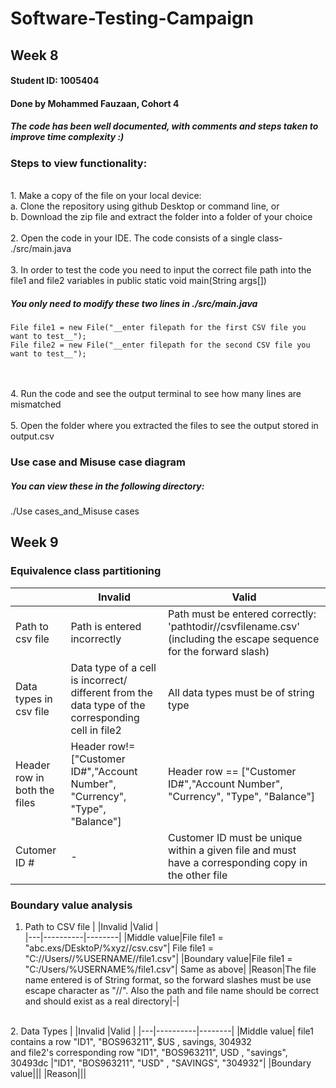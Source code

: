 # Software-Testing-Campaign
## Week 8
#### Student ID: 1005404
#### Done by Mohammed Fauzaan, Cohort 4

##### The code has been well documented, with comments and steps taken to improve time complexity :)

### Steps to view functionality:
<br />
1. Make a copy of the file on your local device: <br />
<t /><t /> a. Clone the repository using github Desktop or command line, or<br />
<t /><t /> b. Download the zip file and extract the folder into a folder of your choice<br />
<br />
2. Open the code in your IDE. The code consists of a single class-  ./src/main.java<br /><br />
3. In order to test the code you need to input the correct file path into the file1 and file2 variables in public static void main(String args[])<br />

##### You only need to modify these two lines in ./src/main.java

```
File file1 = new File("__enter filepath for the first CSV file you want to test__");
File file2 = new File("__enter filepath for the second CSV file you want to test__");
```

<br />
<br />
4. Run the code and see the output terminal to see how many lines are mismatched<br /><br />
5. Open the folder where you extracted the files to see the output stored in output.csv

### Use case and Misuse case diagram
##### You can view these in the following directory:
./Use cases_and_Misuse cases
<br/>

## Week 9

### Equivalence class partitioning 
|   |Invalid   |Valid   |   
|---|----------|--------|
|Path to csv file | Path is entered incorrectly | Path must be entered correctly: 'pathtodir//csvfilename.csv' (including the escape sequence for the forward slash) | 
|Data types in csv file |Data type of a cell is incorrect/ different from the data type of the corresponding cell in file2|All data types must be of string type|      
|Header row in both the files|Header row!= ["Customer ID#","Account Number", "Currency", "Type", "Balance"]|Header row == ["Customer ID#","Account Number", "Currency", "Type", "Balance"]|     
|Cutomer ID #|-| Customer ID must be unique within a given file and must have a corresponding copy in the other file|

### Boundary value analysis
1. Path to CSV file
|   |Invalid   |Valid   |   
|---|----------|--------|
|Middle value|File file1 = "abc.exs/DEsktoP/%xyz//csv.csv"| File file1 = "C://Users//%USERNAME//file1.csv"|
|Boundary value|File file1 = "C:/Users/%USERNAME%/file1.csv"| Same as above|
|Reason|The file name entered is of String format, so the forward slashes must be use escape character as "//". Also the path and file name should be correct and should exist as a real directory|-|
<br />
2. Data Types 
|   |Invalid   |Valid   |   
|---|----------|--------|
|Middle value| file1 contains a row "ID1", "BOS963211", $US , savings, 304932 <br/> and file2's corresponding row "ID1", "BOS963211", USD , "savings", 30493dc |"ID1", "BOS963211", "USD" , "SAVINGS", "304932"|
|Boundary value|||
|Reason|||

